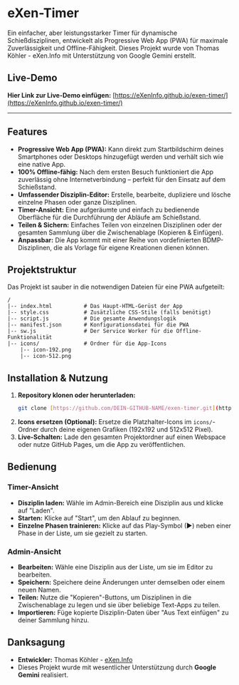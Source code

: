 # eXen-Timer

Ein einfacher, aber leistungsstarker Timer für dynamische Schießdisziplinen, entwickelt als Progressive Web App (PWA) für maximale Zuverlässigkeit und Offline-Fähigkeit. Dieses Projekt wurde von Thomas Köhler - eXen.Info mit Unterstützung von Google Gemini erstellt.

## Live-Demo

**Hier Link zur Live-Demo einfügen:** [https://eXenInfo.github.io/exen-timer/](https://eXenInfo.github.io/exen-timer/)

---

## Features

* **Progressive Web App (PWA):** Kann direkt zum Startbildschirm deines Smartphones oder Desktops hinzugefügt werden und verhält sich wie eine native App.
* **100% Offline-fähig:** Nach dem ersten Besuch funktioniert die App zuverlässig ohne Internetverbindung – perfekt für den Einsatz auf dem Schießstand.
* **Umfassender Disziplin-Editor:** Erstelle, bearbeite, dupliziere und lösche einzelne Phasen oder ganze Disziplinen.
* **Timer-Ansicht:** Eine aufgeräumte und einfach zu bedienende Oberfläche für die Durchführung der Abläufe am Schießstand.
* **Teilen & Sichern:** Einfaches Teilen von einzelnen Disziplinen oder der gesamten Sammlung über die Zwischenablage (Kopieren & Einfügen).
* **Anpassbar:** Die App kommt mit einer Reihe von vordefinierten BDMP-Disziplinen, die als Vorlage für eigene Kreationen dienen können.

## Projektstruktur

Das Projekt ist sauber in die notwendigen Dateien für eine PWA aufgeteilt:

```
/
|-- index.html          # Das Haupt-HTML-Gerüst der App
|-- style.css           # Zusätzliche CSS-Stile (falls benötigt)
|-- script.js           # Die gesamte Anwendungslogik
|-- manifest.json       # Konfigurationsdatei für die PWA
|-- sw.js               # Der Service Worker für die Offline-Funktionalität
|-- icons/              # Ordner für die App-Icons
    |-- icon-192.png
    |-- icon-512.png
```

## Installation & Nutzung

1.  **Repository klonen oder herunterladen:**
    ```bash
    git clone [https://github.com/DEIN-GITHUB-NAME/exen-timer.git](https://github.com/DEIN-GITHUB-NAME/exen-timer.git)
    ```
2.  **Icons ersetzen (Optional):** Ersetze die Platzhalter-Icons im `icons/`-Ordner durch deine eigenen Grafiken (192x192 und 512x512 Pixel).
3.  **Live-Schalten:** Lade den gesamten Projektordner auf einen Webspace oder nutze GitHub Pages, um die App zu veröffentlichen.

## Bedienung

### Timer-Ansicht

* **Disziplin laden:** Wähle im Admin-Bereich eine Disziplin aus und klicke auf "Laden".
* **Starten:** Klicke auf "Start", um den Ablauf zu beginnen.
* **Einzelne Phasen trainieren:** Klicke auf das Play-Symbol (▶) neben einer Phase in der Liste, um sie gezielt zu starten.

### Admin-Ansicht

* **Bearbeiten:** Wähle eine Disziplin aus der Liste, um sie im Editor zu bearbeiten.
* **Speichern:** Speichere deine Änderungen unter demselben oder einem neuen Namen.
* **Teilen:** Nutze die "Kopieren"-Buttons, um Disziplinen in die Zwischenablage zu legen und sie über beliebige Text-Apps zu teilen.
* **Importieren:** Füge kopierte Disziplin-Daten über "Aus Text einfügen" zu deiner Sammlung hinzu.

## Danksagung

* **Entwickler:** Thomas Köhler - [eXen.Info](https://exen.info/)
* Dieses Projekt wurde mit wesentlicher Unterstützung durch **Google Gemini** realisiert.
